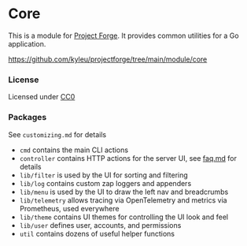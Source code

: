 # Core

This is a module for [Project Forge](https://projectforge.dev). It provides common utilities for a Go application.

https://github.com/kyleu/projectforge/tree/main/module/core

### License

Licensed under [CC0](https://creativecommons.org/publicdomain/zero/1.0)

### Packages

See `customizing.md` for details

- `cmd` contains the main CLI actions
- `controller` contains HTTP actions for the server UI, see [faq.md](../faq.md) for details
- `lib/filter` is used by the UI for sorting and filtering
- `lib/log` contains custom zap loggers and appenders
- `lib/menu` is used by the UI to draw the left nav and breadcrumbs
- `lib/telemetry` allows tracing via OpenTelemetry and metrics via Prometheus, used everywhere
- `lib/theme` contains UI themes for controlling the UI look and feel
- `lib/user` defines user, accounts, and permissions
- `util` contains dozens of useful helper functions
